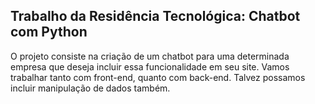 ## Trabalho da Residência Tecnológica: Chatbot com Python
O projeto consiste na criação de um chatbot para uma determinada empresa que deseja incluir essa funcionalidade em seu site. Vamos trabalhar tanto com front-end, quanto com back-end. Talvez possamos incluir manipulação de dados também.